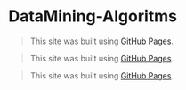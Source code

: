 # DataMining-Algoritms

> This site was built using [GitHub Pages](https://github.com/HeliaHashemipour/DataMining-Algoritms/tree/main/1).

> This site was built using [GitHub Pages](https://github.com/HeliaHashemipour/DataMining-Algoritms/tree/main/2).

> This site was built using [GitHub Pages](https://github.com/HeliaHashemipour/DataMining-Algoritms/tree/main/3).
